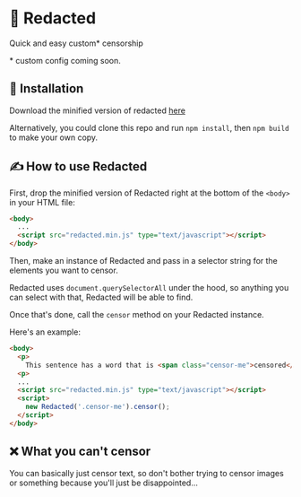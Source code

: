 # 👀 Redacted

Quick and easy custom* censorship

\* custom config coming soon.

## 🔧 Installation

Download the minified version of redacted [here](https://raw.githubusercontent.com/jack-chapman/redacted/master/lib/redacted.min.js)

Alternatively, you could clone this repo and run `npm install`, then `npm build` to make your own copy.

## ✍️ How to use Redacted

First, drop the minified version of Redacted right at the bottom of the `<body>` in your HTML file:

```html
<body>
  ...
  <script src="redacted.min.js" type="text/javascript"></script>
</body>
```

Then, make an instance of Redacted and pass in a selector string for the elements you want to censor.

Redacted uses `document.querySelectorAll` under the hood, so anything you can select with that, Redacted will be able to find.

Once that's done, call the `censor` method on your Redacted instance.

Here's an example:

```html
<body>
  <p>
    This sentence has a word that is <span class="censor-me">censored</span>
  <p>
  ...
  <script src="redacted.min.js" type="text/javascript"></script>
  <script>
    new Redacted('.censor-me').censor();
  </script>
</body>
```

## ❌ What you can't censor

You can basically just censor text, so don't bother trying to censor images or something because you'll just be disappointed...
